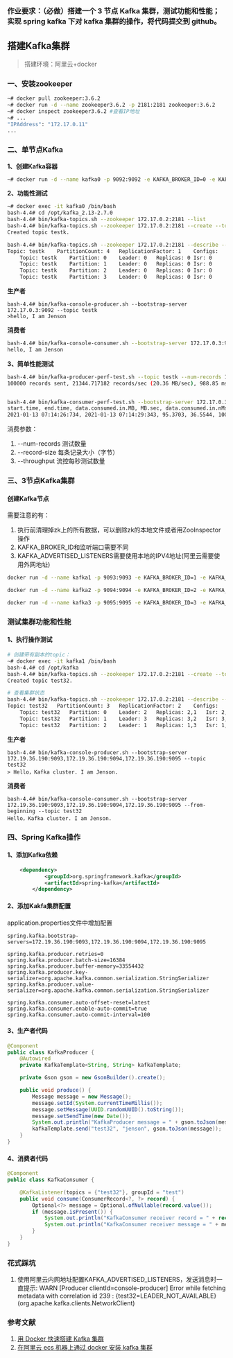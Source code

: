 ### 作业要求：（必做）搭建一个 3 节点 Kafka 集群，测试功能和性能；实现 spring kafka 下对 kafka 集群的操作，将代码提交到 github。

## 搭建Kafka集群

> 搭建环境：阿里云+docker

### 一、安装zookeeper
```sh
~# docker pull zookeeper:3.6.2
~# docker run -d --name zookeeper3.6.2 -p 2181:2181 zookeeper:3.6.2
~# docker inspect zookeeper3.6.2 #查看IP地址
~# ...
"IPAddress": "172.17.0.11"
...
```

### 二、单节点Kafka
**1、创建Kafka容器**

```sh
~# docker run -d --name kafka0 -p 9092:9092 -e KAFKA_BROKER_ID=0 -e KAFKA_ZOOKEEPER_CONNECT=172.17.0.2:2181 -e KAFKA_ADVERTISED_LISTENERS=PLAINTEXT://172.17.0.3:9092 -e KAFKA_LISTENERS=PLAINTEXT://172.17.0.3:9092 -e  KAFKA_HEAP_OPTS="-Xms256M -Xmx256M"  -t wurstmeister/kafka
```

**2、功能性测试**

```sh
~# docker exec -it kafka0 /bin/bash
bash-4.4# cd /opt/kafka_2.13-2.7.0
bash-4.4# bin/kafka-topics.sh --zookeeper 172.17.0.2:2181 --list
bash-4.4# bin/kafka-topics.sh --zookeeper 172.17.0.2:2181 --create --topic testk --partitions 4 --replication-factor 1
Created topic testk.

bash-4.4# bin/kafka-topics.sh --zookeeper 172.17.0.2:2181 --describe --topic testk
Topic: testk	PartitionCount: 4	ReplicationFactor: 1	Configs: 
	Topic: testk	Partition: 0	Leader: 0	Replicas: 0	Isr: 0
	Topic: testk	Partition: 1	Leader: 0	Replicas: 0	Isr: 0
	Topic: testk	Partition: 2	Leader: 0	Replicas: 0	Isr: 0
	Topic: testk	Partition: 3	Leader: 0	Replicas: 0	Isr: 0
```

**生产者**

```
bash-4.4# bin/kafka-console-producer.sh --bootstrap-server 172.17.0.3:9092 --topic testk
>hello, I am Jenson
```

**消费者**

```sh
bash-4.4# bin/kafka-console-consumer.sh --bootstrap-server 172.17.0.3:9092 --from-beginning --topic testk
hello, I am Jenson
```

**3、简单性能测试**
```sh
bash-4.4# bin/kafka-producer-perf-test.sh --topic testk --num-records 100000 --record-size 1000 --throughput 100000 --producer-props bootstrap.servers=172.17.0.3:9092
100000 records sent, 21344.717182 records/sec (20.36 MB/sec), 988.85 ms avg latency, 1550.00 ms max latency, 1018 ms 50th, 1432 ms 95th, 1513 ms 99th, 1548 ms 99.9th.


bash-4.4# bin/kafka-consumer-perf-test.sh --bootstrap-server 172.17.0.3:9092 --topic testk --fetch-size 1048576 --messages 100000 --threads 1
start.time, end.time, data.consumed.in.MB, MB.sec, data.consumed.in.nMsg, nMsg.sec, rebalance.time.ms, fetch.time.ms, fetch.MB.sec, fetch.nMsg.sec
2021-01-13 07:14:26:734, 2021-01-13 07:14:29:343, 95.3703, 36.5544, 100010, 38332.6945, 1610522067734, -1610522065125, -0.0000, -0.0001
```

消费参数：
1. --num-records 测试数量
2. --record-size 每条记录大小（字节）
3. --throughput 流控每秒测试数量


### 三、3节点Kafka集群

#### 创建Kafka节点

需要注意的有：
1. 执行前清理掉zk上的所有数据，可以删除zk的本地文件或者用ZooInspector操作 
2. KAFKA_BROKER_ID和监听端口需要不同
3. KAFKA_ADVERTISED_LISTENERS需要使用本地的IPV4地址(阿里云需要使用外网地址)

```sh
docker run -d --name kafka1 -p 9093:9093 -e KAFKA_BROKER_ID=1 -e KAFKA_ZOOKEEPER_CONNECT=172.17.0.2:2181 -e KAFKA_ADVERTISED_LISTENERS=PLAINTEXT://172.19.36.190:9093 -e KAFKA_LISTENERS=PLAINTEXT://0.0.0.0:9093 -e KAFKA_NUM_PARTITIONS=3 -e KAFKA_DEFAULT_REPLICATION_FACTOR=2 -e  KAFKA_HEAP_OPTS="-Xms256M -Xmx256M" -t wurstmeister/kafka

docker run -d --name kafka2 -p 9094:9094 -e KAFKA_BROKER_ID=2 -e KAFKA_ZOOKEEPER_CONNECT=172.17.0.2:2181 -e KAFKA_ADVERTISED_LISTENERS=PLAINTEXT://172.19.36.190:9094 -e KAFKA_LISTENERS=PLAINTEXT://0.0.0.0:9094 -e KAFKA_NUM_PARTITIONS=3 -e KAFKA_DEFAULT_REPLICATION_FACTOR=2 -e  KAFKA_HEAP_OPTS="-Xms256M -Xmx256M" -t wurstmeister/kafka

docker run -d --name kafka3 -p 9095:9095 -e KAFKA_BROKER_ID=3 -e KAFKA_ZOOKEEPER_CONNECT=172.17.0.2:2181 -e KAFKA_ADVERTISED_LISTENERS=PLAINTEXT://172.19.36.190:9095 -e KAFKA_LISTENERS=PLAINTEXT://0.0.0.0:9095 -e KAFKA_NUM_PARTITIONS=3 -e KAFKA_DEFAULT_REPLICATION_FACTOR=2 -e  KAFKA_HEAP_OPTS="-Xms256M -Xmx256M" -t wurstmeister/kafka
```

### 测试集群功能和性能

#### 1、执行操作测试
```sh
# 创建带有副本的topic：
~# docker exec -it kafka1 /bin/bash
bash-4.4# cd /opt/kafka
bash-4.4# bin/kafka-topics.sh --zookeeper 172.17.0.2:2181 --create --topic test32 --partitions 3 --replication-factor 2
Created topic test32.

# 查看集群状态
bash-4.4# bin/kafka-topics.sh --zookeeper 172.17.0.2:2181 --describe --topic test32
Topic: test32	PartitionCount: 3	ReplicationFactor: 2	Configs: 
	Topic: test32	Partition: 0	Leader: 2	Replicas: 2,1	Isr: 2,1
	Topic: test32	Partition: 1	Leader: 3	Replicas: 3,2	Isr: 3,2
	Topic: test32	Partition: 2	Leader: 1	Replicas: 1,3	Isr: 1,3
```

**生产者**
```
bash-4.4# bin/kafka-console-producer.sh --bootstrap-server 172.19.36.190:9093,172.19.36.190:9094,172.19.36.190:9095 --topic test32
> Hello，Kafka cluster. I am Jenson.
```

**消费者**
```
bash-4.4# bin/kafka-console-consumer.sh --bootstrap-server 172.19.36.190:9093,172.19.36.190:9094,172.19.36.190:9095 --from-beginning --topic test32
Hello，Kafka cluster. I am Jenson.
```

### 四、Spring Kafka操作

#### 1、添加Kafka依赖
```xml
	<dependency>
            <groupId>org.springframework.kafka</groupId>
            <artifactId>spring-kafka</artifactId>
        </dependency>
```

#### 2、添加Kakfa集群配置
application.properties文件中增加配置
```
spring.kafka.bootstrap-servers=172.19.36.190:9093,172.19.36.190:9094,172.19.36.190:9095

spring.kafka.producer.retries=0
spring.kafka.producer.batch-size=16384
spring.kafka.producer.buffer-memory=33554432
spring.kafka.producer.key-serializer=org.apache.kafka.common.serialization.StringSerializer
spring.kafka.producer.value-serializer=org.apache.kafka.common.serialization.StringSerializer

spring.kafka.consumer.auto-offset-reset=latest
spring.kafka.consumer.enable-auto-commit=true
spring.kafka.consumer.auto-commit-interval=100
```

#### 3、生产者代码
```java
@Component
public class KafkaProducer {
    @Autowired
    private KafkaTemplate<String, String> kafkaTemplate;

    private Gson gson = new GsonBuilder().create();

    public void produce() {
        Message message = new Message();
        message.setId(System.currentTimeMillis());
        message.setMessage(UUID.randomUUID().toString());
        message.setSendTime(new Date());
        System.out.println("KafkaProducer message = " + gson.toJson(message));
        kafkaTemplate.send("test32", "jenson", gson.toJson(message));
    }
}
```


#### 4、消费者代码
```java
@Component
public class KafkaConsumer {

    @KafkaListener(topics = {"test32"}, groupId = "test")
    public void consume(ConsumerRecord<?, ?> record) {
        Optional<?> message = Optional.ofNullable(record.value());
        if (message.isPresent()) {
            System.out.println("KafkaConsumer receiver record = " + record);
            System.out.println("KafkaConsumer receiver message = " + message.get());
        }
    }
}
```

### 花式踩坑
1. 使用阿里云内网地址配置KAFKA_ADVERTISED_LISTENERS，发送消息时一直提示: WARN [Producer clientId=console-producer] Error while fetching metadata with correlation id 239 : {test32=LEADER_NOT_AVAILABLE} (org.apache.kafka.clients.NetworkClient)


### 参考文献
1. [用 Docker 快速搭建 Kafka 集群](https://segmentfault.com/a/1190000022988499)
2. [在阿里云 ecs 机器上通过 docker 安装 kafka 集群](https://my.oschina.net/kaisesai/blog/4308044)
